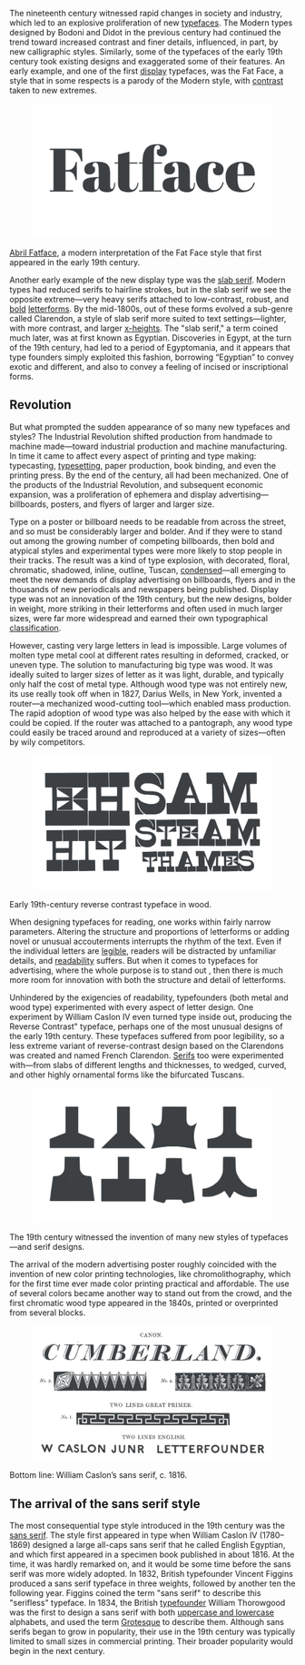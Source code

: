 The nineteenth century witnessed rapid changes in society and industry, which led to an explosive proliferation of new [typefaces](/glossary/typeface). The Modern types designed by Bodoni and Didot in the previous century had continued the trend toward increased contrast and finer details, influenced, in part, by new calligraphic styles. Similarly, some of the typefaces of the early 19th century took existing designs and exaggerated some of their features. An early example, and one of the first [display](/glossary/display) typefaces, was the Fat Face, a style that in some respects is a parody of the Modern style, with [contrast](/glossary/contrast) taken to new extremes.

<figure>

![A specimen for Abril Fatface.](images/GFKhistoftype5.1.svg)

</figure>
<figcaption><a href="https://fonts.google.com/specimen/Abril+Fatface">Abril Fatface</a>, a modern interpretation of the Fat Face style that first appeared in the early 19th century.</figcaption>

Another early example of the new display type was the [slab serif](/glossary/slab_serif_egyptian_clarendon). Modern types had reduced serifs to hairline strokes, but in the slab serif we see the opposite extreme—very heavy serifs attached to low-contrast, robust, and [bold](/glossary/bold) [letterforms](/glossary/letterform). By the mid-1800s, out of these forms evolved a sub-genre called Clarendon, a style of slab serif more suited to text settings—lighter, with more contrast, and larger [x-heights](/glossary/x_height). The "slab serif," a term coined much later, was at first known as Egyptian. Discoveries in Egypt, at the turn of the 19th century, had led to a period of Egyptomania, and it appears that type founders simply exploited this fashion, borrowing “Egyptian” to convey exotic and different, and also to convey a feeling of incised or inscriptional forms.

## Revolution

But what prompted the sudden appearance of so many new typefaces and styles? The Industrial Revolution shifted production from handmade to machine made—toward industrial production and machine manufacturing. In time it came to affect every aspect of printing and type making: typecasting, [typesetting](/glossary/typesetting), paper production, book binding, and even the printing press. By the end of the century, all had been mechanized. One of the products of the Industrial Revolution, and subsequent economic expansion, was a proliferation of ephemera and display advertising—billboards, posters, and flyers of larger and larger size.

Type on a poster or billboard needs to be readable from across the street, and so must be considerably larger and bolder. And if they were to stand out among the growing number of competing billboards, then bold and atypical styles and experimental types were more likely to stop people in their tracks. The result was a kind of type explosion, with decorated, floral, chromatic, shadowed, inline, outline, Tuscan, [condensed](/glossary/condensed_narrow_compressed)—all emerging to meet the new demands of display advertising on billboards, flyers and in the thousands of new periodicals and newspapers being published. Display type was not an innovation of the 19th century, but the new designs, bolder in weight, more striking in their letterforms and often used in much larger sizes, were far more widespread and earned their own typographical [classification](/glossary/classification). 

However, casting very large letters in lead is impossible. Large volumes of molten type metal cool at different rates resulting in deformed, cracked, or uneven type. The solution to manufacturing big type was wood. It was ideally suited to larger sizes of letter as it was light, durable, and typically only half the cost  of metal type. Although wood type was not entirely new, its use really took off when in 1827, Darius Wells, in New York, invented a router—a mechanized wood-cutting tool—which enabled mass production. The rapid adoption of wood type was also helped by the ease with which it could be copied. If the  router was attached to a pantograph, any wood type could easily be traced around and reproduced at a variety of sizes—often by wily competitors.

<figure>

![A scan of a wood type specimen.](images/GFKhistoftype5.2.svg)

</figure>
<figcaption>Early 19th-century reverse contrast typeface in wood.</figcaption>

When designing typefaces for reading, one works within fairly narrow parameters. Altering the structure and proportions of letterforms or adding novel or unusual accouterments interrupts the rhythm of the text. Even if the individual letters are [legible](/glossary/legibility), readers will be distracted by unfamiliar details, and [readability](/glossary/readability)  suffers. But when it comes to typefaces for advertising, where the whole purpose is to stand out , then there is much more room for innovation with both the structure and detail of letterforms. 

Unhindered by the exigencies of readability, typefounders (both metal and wood type) experimented with every aspect of letter design. One experiment by William Caslon IV even turned type inside out, producing the Reverse Contrast" typeface, perhaps one of the most unusual designs of the early 19th century. These typefaces suffered from poor legibility, so a less extreme variant of reverse-contrast design based on the Clarendons was created and named French Clarendon. [Serifs](/glossary/serif) too were experimented with—from slabs of different lengths and thicknesses, to wedged, curved, and other highly ornamental forms like the bifurcated Tuscans.

<figure>

![A selection of different styles of Tuscan.](images/GFKhistoftype5.3.svg)

</figure>
<figcaption>The 19th century witnessed the invention of many new styles of typefaces—and serif designs.</figcaption>

The arrival of the modern advertising poster roughly coincided with the invention of new color printing technologies, like chromolithography, which for the first time ever made color printing practical and affordable. The use of several colors became another way to stand out from the crowd, and the first chromatic wood type appeared in the 1840s, printed or overprinted from several blocks.

<figure>

![Scan of a specimen showing four faces, including William Caslon’s sans serif design.](images/GFKhistoftype5.4.svg)

</figure>
<figcaption>Bottom line: William Caslon’s sans serif, c. 1816.</figcaption>

## The arrival of the sans serif style

The most consequential type style introduced in the 19th century was the [sans serif](/glossary/sans_serif). The style first appeared in type when William Caslon IV (1780–1869) designed a large all-caps sans serif that he called English Egyptian, and which first appeared in a specimen book published in about 1816. At the time, it was hardly remarked on, and it would be some time before the sans serif was more widely adopted. In 1832, British typefounder Vincent Figgins produced a sans serif typeface in three weights, followed by another ten the following year. Figgins coined the term "sans serif" to describe this "serifless" typeface. In 1834, the British [typefounder](/glossary/type_foundry) William Thorowgood was the first to design a sans serif with both [uppercase and lowercase](/glossary/uppercase_lowercase) alphabets, and used the term [Grotesque](/glossary/grotesque_neo_grotesque) to describe them. Although sans serifs began to grow in popularity, their use in the 19th century was typically limited to small sizes in commercial printing. Their broader popularity would begin in the next century.
